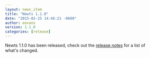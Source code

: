 ```yaml
---
layout: news_item
title: "Newts 1.1.0"
date: "2015-02-25 14:46:21 -0600"
author: eevans
version: 1.1.0
categories: [release]
---
```


Newts 1.1.0 has been released, check out the [release notes](https://github.com/OpenNMS/newts/blob/1.1.0/NEWS.rst) for a list of what's changed.

